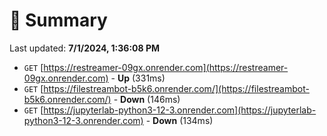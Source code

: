 # 📖 Summary
Last updated: **7/1/2024, 1:36:08 PM**

- `GET` [https://restreamer-09gx.onrender.com](https://restreamer-09gx.onrender.com) - **Up** (331ms)
- `GET` [https://filestreambot-b5k6.onrender.com/](https://filestreambot-b5k6.onrender.com/) - **Down** (146ms)
- `GET` [https://jupyterlab-python3-12-3.onrender.com](https://jupyterlab-python3-12-3.onrender.com) - **Down** (134ms)
